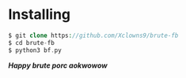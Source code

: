 # Installing
```php
$ git clone https://github.com/Xclowns9/brute-fb
$ cd brute-fb
$ python3 bf.py
```

***Happy brute porc aokwowow***
